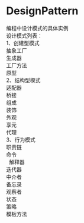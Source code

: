 # DesignPattern  
编程中设计模式的具体实例  
设计模式列表：  
1、创建型模式  
   抽象工厂  
   生成器  
   工厂方法  
   原型  
2、结构型模式  
   适配器  
   桥接  
   组成  
   装饰  
   外观  
   享元  
   代理  
3、行为模式  
   职责链  
   命令  
   解释器  
   迭代器  
   中介者  
   备忘录  
   观察者  
   状态  
   策略  
   模板方法  


